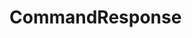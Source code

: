 #  CommandResponse

<api-schema openapi-path="../../../tsp-output/schema/openapi.yaml" name="CommandResponse"></api-schema>
